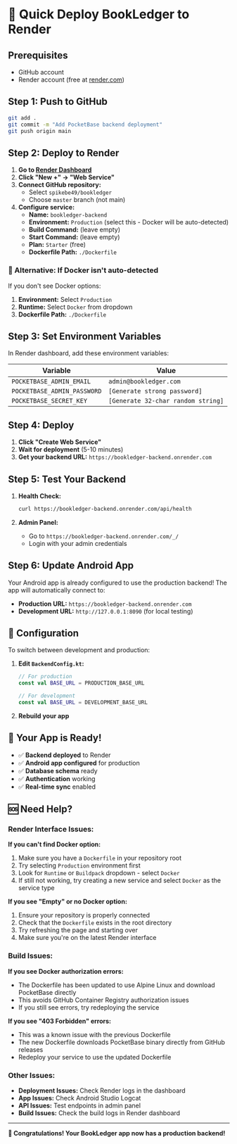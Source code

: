 # 🚀 Quick Deploy BookLedger to Render

## Prerequisites
- GitHub account
- Render account (free at [render.com](https://render.com))

## Step 1: Push to GitHub
```bash
git add .
git commit -m "Add PocketBase backend deployment"
git push origin main
```

## Step 2: Deploy to Render

1. **Go to [Render Dashboard](https://dashboard.render.com)**
2. **Click "New +" → "Web Service"**
3. **Connect GitHub repository:**
   - Select `spikebe49/bookledger`
   - Choose `master` branch (not main)
4. **Configure service:**
   - **Name:** `bookledger-backend`
   - **Environment:** `Production` (select this - Docker will be auto-detected)
   - **Build Command:** (leave empty)
   - **Start Command:** (leave empty)
   - **Plan:** `Starter` (free)
   - **Dockerfile Path:** `./Dockerfile`

### 🔧 Alternative: If Docker isn't auto-detected

If you don't see Docker options:
1. **Environment:** Select `Production`
2. **Runtime:** Select `Docker` from dropdown
3. **Dockerfile Path:** `./Dockerfile`

## Step 3: Set Environment Variables

In Render dashboard, add these environment variables:

| Variable | Value |
|----------|-------|
| `POCKETBASE_ADMIN_EMAIL` | `admin@bookledger.com` |
| `POCKETBASE_ADMIN_PASSWORD` | `[Generate strong password]` |
| `POCKETBASE_SECRET_KEY` | `[Generate 32-char random string]` |

## Step 4: Deploy

1. **Click "Create Web Service"**
2. **Wait for deployment** (5-10 minutes)
3. **Get your backend URL:** `https://bookledger-backend.onrender.com`

## Step 5: Test Your Backend

1. **Health Check:**
   ```bash
   curl https://bookledger-backend.onrender.com/api/health
   ```

2. **Admin Panel:**
   - Go to `https://bookledger-backend.onrender.com/_/`
   - Login with your admin credentials

## Step 6: Update Android App

Your Android app is already configured to use the production backend! The app will automatically connect to:
- **Production URL:** `https://bookledger-backend.onrender.com`
- **Development URL:** `http://127.0.0.1:8090` (for local testing)

## 🔧 Configuration

To switch between development and production:

1. **Edit `BackendConfig.kt`:**
   ```kotlin
   // For production
   const val BASE_URL = PRODUCTION_BASE_URL
   
   // For development  
   const val BASE_URL = DEVELOPMENT_BASE_URL
   ```

2. **Rebuild your app**

## 📱 Your App is Ready!

- ✅ **Backend deployed** to Render
- ✅ **Android app configured** for production
- ✅ **Database schema** ready
- ✅ **Authentication** working
- ✅ **Real-time sync** enabled

## 🆘 Need Help?

### **Render Interface Issues:**

**If you can't find Docker option:**
1. Make sure you have a `Dockerfile` in your repository root
2. Try selecting `Production` environment first
3. Look for `Runtime` or `Buildpack` dropdown - select `Docker`
4. If still not working, try creating a new service and select `Docker` as the service type

**If you see "Empty" or no Docker option:**
1. Ensure your repository is properly connected
2. Check that the `Dockerfile` exists in the root directory
3. Try refreshing the page and starting over
4. Make sure you're on the latest Render interface

### **Build Issues:**

**If you see Docker authorization errors:**
- The Dockerfile has been updated to use Alpine Linux and download PocketBase directly
- This avoids GitHub Container Registry authorization issues
- If you still see errors, try redeploying the service

**If you see "403 Forbidden" errors:**
- This was a known issue with the previous Dockerfile
- The new Dockerfile downloads PocketBase binary directly from GitHub releases
- Redeploy your service to use the updated Dockerfile

### **Other Issues:**
- **Deployment Issues:** Check Render logs in the dashboard
- **App Issues:** Check Android Studio Logcat
- **API Issues:** Test endpoints in admin panel
- **Build Issues:** Check the build logs in Render dashboard

---

**🎉 Congratulations! Your BookLedger app now has a production backend!**
